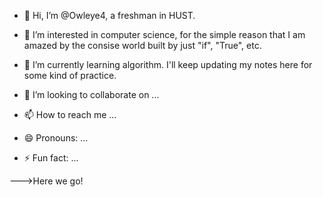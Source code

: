 - 👋 Hi, I’m @Owleye4, a freshman in HUST.

- 👀 I’m interested in computer science,
     for the simple reason that I am amazed by the consise world built by just "if", "True", etc.

- 🌱 I’m currently learning algorithm.
     I'll keep updating my notes here for some kind of practice.
  
- 💞️ I’m looking to collaborate on ...
- 📫 How to reach me ...
- 😄 Pronouns: ...
- ⚡ Fun fact: ...


--->Here we go!
